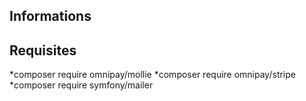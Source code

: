 ## Informations

## Requisites 
*composer require omnipay/mollie
*composer require omnipay/stripe
*composer require symfony/mailer
